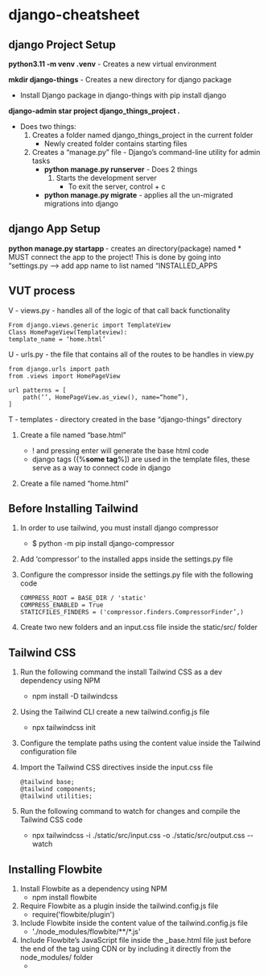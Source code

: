 # django-cheatsheet

## django Project Setup

**python3.11 -m venv .venv** - Creates a new virtual environment 

**mkdir django-things** - Creates a new directory for django package 
- Install Django package in django-things with pip install django

**django-admin star project django_things_project .**  

- Does two things:
    1. Creates a folder named django_things_project in the current folder
        * Newly created folder contains starting files
    2. Creates a  “manage.py” file - Django’s command-line utility for admin tasks
        * **python manage.py runserver** - Does 2 things
            1. Starts the development server
                * To exit the server, control + c
        * **python manage.py migrate** - applies all the un-migrated migrations into django

## django App Setup

**python manage.py startapp <app name>** - creates an directory(package) named <app name>
    * MUST connect the app to the project! This is done by going into “settings.py --> add app name to list named “INSTALLED_APPS

## VUT process

V - views.py - handles all of the logic of that call back functionality

	From django.views.generic import TemplateView
	Class HomePageView(Templateview):
	template_name = ‘home.html’

U - urls.py - the file that contains all of the routes to be handles in view.py
	
	from django.urls import path
	from .views import HomePageView

	url patterns = [
		path(‘’, HomePageView.as_view(), name=“home”),
	]

T - templates - directory created in the base “django-things” directory
	 
1. Create a file named “base.html”
    * ! and pressing enter will generate the base html code
    * django tags ({%__some tag__%]) are used in the template files, these serve as a way to connect code in django
   
2. Create a file named “home.html”



## Before Installing Tailwind

1. In order to use tailwind, you must install django compressor
    * $ python -m pip install django-compressor
   
2. Add ‘compressor’ to the installed apps inside the settings.py file

3. Configure the compressor inside the settings.py file with the following code

    ```
    COMPRESS_ROOT = BASE_DIR / 'static'
    COMPRESS_ENABLED = True
    STATICFILES_FINDERS = ('compressor.finders.CompressorFinder’,)
    ```
   
  4. Create two new folders and an input.css file inside the static/src/ folder


## Tailwind CSS

1. Run the following command the install Tailwind CSS as a dev dependency using NPM
    * npm install -D tailwindcss
   
2. Using the Tailwind CLI create a new tailwind.config.js file
    * npx tailwindcss init
   
3. Configure the template paths using the content value inside the Tailwind configuration file

4. Import the Tailwind CSS directives inside the input.css file

    ```
    @tailwind base;
    @tailwind components;
    @tailwind utilities;
    ```

5. Run the following command to watch for changes and compile the Tailwind CSS code
    * npx tailwindcss -i ./static/src/input.css -o ./static/src/output.css --watch

## Installing Flowbite

1. Install Flowbite as a dependency using NPM
    * npm install flowbite
2. Require Flowbite as a plugin inside the tailwind.config.js file
    * require('flowbite/plugin')
3. Include Flowbite inside the content value of the tailwind.config.js file
    * './node_modules/flowbite/**/*.js'
4. Include Flowbite’s JavaScript file inside the _base.html file just before the end of the <body> tag using CDN or by including it directly from the node_modules/ folder
    * <script src="https://cdnjs.cloudflare.com/ajax/libs/flowbite/1.6.5/flowbite.min.js"></script>